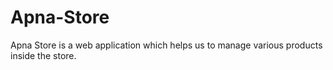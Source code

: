 # Apna-Store
Apna Store is a web application which helps us to manage various products inside the store.
